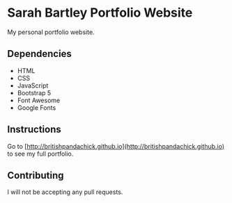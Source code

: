 # Sarah Bartley Portfolio Website
My personal portfolio website.

## Dependencies
* HTML
* CSS
* JavaScript 
* Bootstrap 5
* Font Awesome
* Google Fonts

## Instructions
Go to [http://britishpandachick.github.io](http://britishpandachick.github.io) to see my full portfolio.

## Contributing
I will not be accepting any pull requests.
